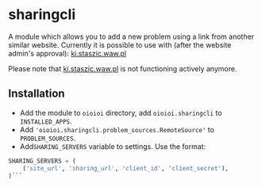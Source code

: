 # sharingcli

A module which allows you to add a new problem using a link
from another similar website. Currently it is possible to use with
(after the website admin's approval): [ki.staszic.waw.pl](http://ki.staszic.waw.pl)

Please note that [ki.staszic.waw.pl](http://ki.staszic.waw.pl) is not functioning actively anymore.

## Installation

- Add the module to `oioioi` directory, add `oioioi.sharingcli` to `INSTALLED_APPS`. 
- Add `'oioioi.sharingcli.problem_sources.RemoteSource'` to `PROBLEM_SOURCES`. 
- Add`SHARING_SERVERS` variable to settings. Use the format:
```python
SHARING_SERVERS = (
    ('site_url', 'sharing_url', 'client_id', 'client_secret'),
)```